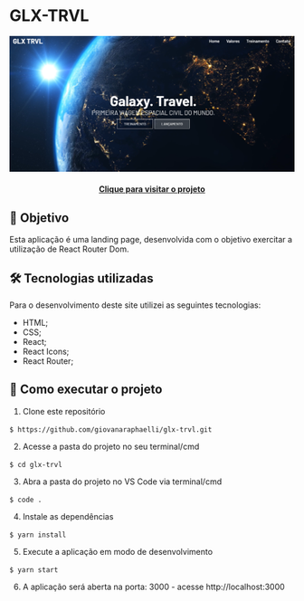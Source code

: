 # GLX-TRVL

![Resultado final do projeto](src/assets/home.png)

<h4 align="center"><a href="https://glx-trvl.vercel.app/">Clique para visitar o projeto</a></h4>

## 🎯 Objetivo

Esta aplicação é uma landing page, desenvolvida com o objetivo exercitar a utilização de React Router Dom.

## 🛠️ Tecnologias utilizadas

Para o desenvolvimento deste site utilizei as seguintes tecnologias:

- HTML;
- CSS;
- React;
- React Icons;
- React Router;

## 🚀 Como executar o projeto

1. Clone este repositório

`$ https://github.com/giovanaraphaelli/glx-trvl.git`

2. Acesse a pasta do projeto no seu terminal/cmd

`$ cd glx-trvl`

3. Abra a pasta do projeto no VS Code via terminal/cmd

`$ code .`

4. Instale as dependências

`$ yarn install`

5. Execute a aplicação em modo de desenvolvimento

`$ yarn start`

6. A aplicação será aberta na porta: 3000 - acesse http://localhost:3000
